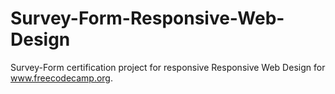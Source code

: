 # Survey-Form-Responsive-Web-Design
Survey-Form certification project for responsive Responsive Web Design for www.freecodecamp.org.
